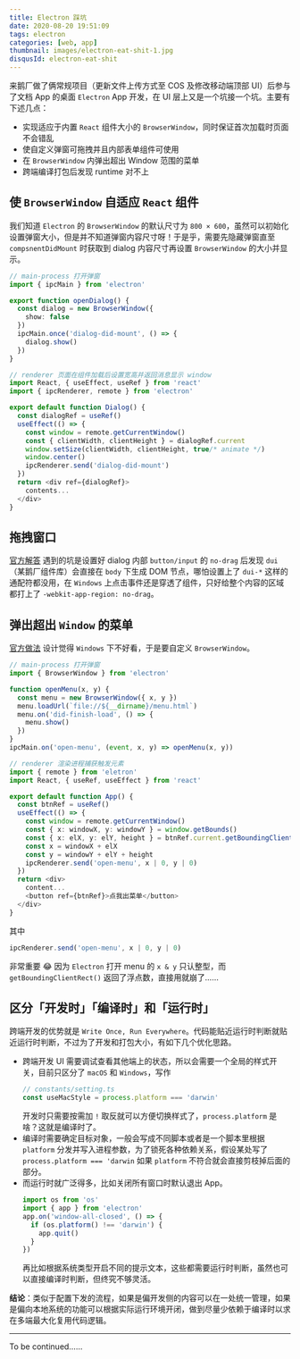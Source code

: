 ```yaml
---
title: Electron 踩坑
date: 2020-08-20 19:51:09
tags: electron
categories: [web, app]
thumbnail: images/electron-eat-shit-1.jpg
disqusId: electron-eat-shit
---
```


来鹅厂做了俩常规项目（更新文件上传方式至 COS 及修改移动端顶部 UI）后参与了文档 App 的桌面 `Electron` App 开发，在 UI 层上又是一个坑接一个坑。主要有下述几点：
- 实现适应于内置 `React` 组件大小的 `BrowserWindow`，同时保证首次加载时页面不会错乱
- 使自定义弹窗可拖拽并且内部表单组件可使用
- 在 `BrowserWindow` 内弹出超出 Window 范围的菜单
- 跨端编译打包后发现 runtime 对不上

## 使 `BrowserWindow` 自适应 `React` 组件

我们知道 `Electron` 的 `BrowserWindow` 的默认尺寸为 `800 × 600`，虽然可以初始化设置弹窗大小，但是并不知道弹窗内容尺寸呀！于是乎，需要先隐藏弹窗直至 `compsnentDidMount` 时获取到 dialog 内容尺寸再设置 `BrowserWindow` 的大小并显示。

```typescript
// main-process 打开弹窗
import { ipcMain } from 'electron'

export function openDialog() {
  const dialog = new BrowserWindow({
    show: false
  })
  ipcMain.once('dialog-did-mount', () => {
    dialog.show()
  })
}

```

```javascript
// renderer 页面在组件加载后设置宽高并返回消息显示 window
import React, { useEffect, useRef } from 'react'
import { ipcRenderer, remote } from 'electron'

export default function Dialog() {
  const dialogRef = useRef()
  useEffect(() => {
    const window = remote.getCurrentWindow()
    const { clientWidth, clientHeight } = dialogRef.current
    window.setSize(clientWidth, clientHeight, true/* animate */)
    window.center()
    ipcRenderer.send('dialog-did-mount')
  })
  return <div ref={dialogRef}>
    contents...
  </div>
}
```

## 拖拽窗口

[官方解答](https://www.electronjs.org/docs/api/frameless-window#%E5%8F%AF%E6%8B%96%E6%8B%BD%E5%8C%BA)
遇到的坑是设置好 dialog 内部 `button/input` 的 `no-drag` 后发现 `dui`（某鹅厂组件库）会直接在 `body` 下生成 DOM 节点，哪怕设置上了 `dui-*` 这样的通配符都没用，在 `Windows` 上点击事件还是穿透了组件，只好给整个内容的区域都打上了 `-webkit-app-region: no-drag`。

## 弹出超出 `Window` 的菜单

[官方做法](https://www.electronjs.org/docs/api/menu#menupopupoptions)
设计觉得 `Windows` 下不好看，于是要自定义 `BrowserWindow`。

```typescript
// main-process 打开弹窗
import { BrowserWindow } from 'electron'

function openMenu(x, y) {
  const menu = new BrowserWindow({ x, y })
  menu.loadUrl(`file://${__dirname}/menu.html`)
  menu.on('did-finish-load', () => {
    menu.show()
  })
}
ipcMain.on('open-menu', (event, x, y) => openMenu(x, y))
```

```typescript
// renderer 渲染进程捕获触发元素
import { remote } from 'eletron'
import React, { useRef, useEffect } from 'react'

export default function App() {
  const btnRef = useRef()
  useEffect(() => {
    const window = remote.getCurrentWindow()
    const { x: windowX, y: windowY } = window.getBounds()
    const { x: elX, y: elY, height } = btnRef.current.getBoundingClientRect()
    const x = windowX + elX
    const y = windowY + elY + height
    ipcRenderer.send('open-menu', x | 0, y | 0)
  })
  return <div>
    content...
    <button ref={btnRef}>点我出菜单</button>
  </div>
}
```

其中
```typescript
ipcRenderer.send('open-menu', x | 0, y | 0)
```

非常重要 😂 因为 `Electron` 打开 menu 的 `x & y` 只认整型，而 `getBoundingClientRect()` 返回了浮点数，直接用就崩了……

## 区分「开发时」「编译时」和「运行时」

跨端开发的优势就是 `Write Once, Run Everywhere`。代码能贴近运行时判断就贴近运行时判断，不过为了开发和打包大小，有如下几个优化思路。

- 跨端开发 UI 需要调试查看其他端上的状态，所以会需要一个全局的样式开关，目前只区分了 `macOS` 和 `Windows`，写作
  ```typescript
  // constants/setting.ts
  const useMacStyle = process.platform === 'darwin'
  ```
  开发时只需要按需加 `!` 取反就可以方便切换样式了，`process.platform` 是啥？这就是编译时了。
- 编译时需要确定目标对象，一般会写成不同脚本或者是一个脚本里根据 `platform` 分发并写入进程参数，为了锁死各种依赖关系，假设某处写了 `process.platform === 'darwin` 如果 `platform`  不符合就会直接剪枝掉后面的部分。
- 而运行时就广泛得多，比如关闭所有窗口时默认退出 App。
  ```typescript
  import os from 'os'
  import { app } from 'electron'
  app.on('window-all-closed', () => {
    if (os.platform() !== 'darwin') {
      app.quit()
    }
  })
  ```
  再比如根据系统类型开启不同的提示文本，这些都需要运行时判断，虽然也可以直接编译时判断，但终究不够灵活。

__结论__：类似于配置下发的流程，如果是偏开发侧的内容可以在一处统一管理，如果是偏向本地系统的功能可以根据实际运行环境开闭，做到尽量少依赖于编译时以求在多端最大化复用代码逻辑。

-----
To be continued……
